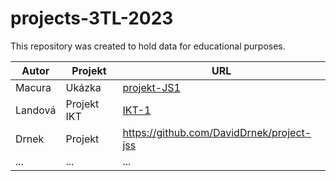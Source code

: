 # projects-3TL-2023

This repository was created to hold data for educational purposes.


| Autor         | Projekt     | URL  |
| ------------- |-------------| -----|
| Macura      | Ukázka | [projekt-JS1](https://macura-spsstav.github.io/projekt-JS1/) |
| Landová |Projekt IKT | [IKT-1](https://landovaa.github.io/IKT-1/) |
| Drnek | Projekt | https://github.com/DavidDrnek/project-jss |
| ... | ... | ... |
